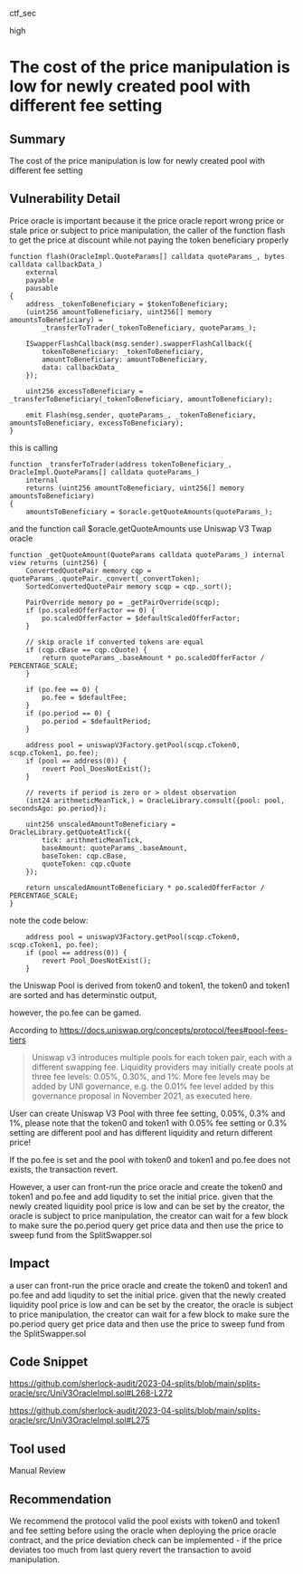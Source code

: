 ctf_sec

high

# The cost of the price manipulation is low for newly created pool with different fee setting

## Summary

The cost of the price manipulation is low for newly created pool with different fee setting

## Vulnerability Detail

Price oracle is important because it the price oracle report wrong price or stale price or subject to price manipulation, the caller of the function flash to get the price at discount while not paying the token beneficiary properly

```solidity
function flash(OracleImpl.QuoteParams[] calldata quoteParams_, bytes calldata callbackData_)
	external
	payable
	pausable
{
	address _tokenToBeneficiary = $tokenToBeneficiary;
	(uint256 amountToBeneficiary, uint256[] memory amountsToBeneficiary) =
		_transferToTrader(_tokenToBeneficiary, quoteParams_);

	ISwapperFlashCallback(msg.sender).swapperFlashCallback({
		tokenToBeneficiary: _tokenToBeneficiary,
		amountToBeneficiary: amountToBeneficiary,
		data: callbackData_
	});

	uint256 excessToBeneficiary = _transferToBeneficiary(_tokenToBeneficiary, amountToBeneficiary);

	emit Flash(msg.sender, quoteParams_, _tokenToBeneficiary, amountsToBeneficiary, excessToBeneficiary);
}
```

this is calling

```solidity
function _transferToTrader(address tokenToBeneficiary_, OracleImpl.QuoteParams[] calldata quoteParams_)
	internal
	returns (uint256 amountToBeneficiary, uint256[] memory amountsToBeneficiary)
{
	amountsToBeneficiary = $oracle.getQuoteAmounts(quoteParams_);
```

and the function call $oracle.getQuoteAmounts use Uniswap V3 Twap oracle

```solidity
function _getQuoteAmount(QuoteParams calldata quoteParams_) internal view returns (uint256) {
	ConvertedQuotePair memory cqp = quoteParams_.quotePair._convert(_convertToken);
	SortedConvertedQuotePair memory scqp = cqp._sort();

	PairOverride memory po = _getPairOverride(scqp);
	if (po.scaledOfferFactor == 0) {
		po.scaledOfferFactor = $defaultScaledOfferFactor;
	}

	// skip oracle if converted tokens are equal
	if (cqp.cBase == cqp.cQuote) {
		return quoteParams_.baseAmount * po.scaledOfferFactor / PERCENTAGE_SCALE;
	}

	if (po.fee == 0) {
		po.fee = $defaultFee;
	}
	if (po.period == 0) {
		po.period = $defaultPeriod;
	}

	address pool = uniswapV3Factory.getPool(scqp.cToken0, scqp.cToken1, po.fee);
	if (pool == address(0)) {
		revert Pool_DoesNotExist();
	}

	// reverts if period is zero or > oldest observation
	(int24 arithmeticMeanTick,) = OracleLibrary.consult({pool: pool, secondsAgo: po.period});

	uint256 unscaledAmountToBeneficiary = OracleLibrary.getQuoteAtTick({
		tick: arithmeticMeanTick,
		baseAmount: quoteParams_.baseAmount,
		baseToken: cqp.cBase,
		quoteToken: cqp.cQuote
	});

	return unscaledAmountToBeneficiary * po.scaledOfferFactor / PERCENTAGE_SCALE;
}
```

note the code below:

```solidity
	address pool = uniswapV3Factory.getPool(scqp.cToken0, scqp.cToken1, po.fee);
	if (pool == address(0)) {
		revert Pool_DoesNotExist();
	}
```

the Uniswap Pool is derived from token0 and token1, the token0 and token1 are sorted and has determinstic output,

however, the po.fee can be gamed.

According to https://docs.uniswap.org/concepts/protocol/fees#pool-fees-tiers

> Uniswap v3 introduces multiple pools for each token pair, each with a different swapping fee. Liquidity providers may initially create pools at three fee levels: 0.05%, 0.30%, and 1%. More fee levels may be added by UNI governance, e.g. the 0.01% fee level added by this governance proposal in November 2021, as executed here.

User can create Uniswap V3 Pool with three fee setting, 0.05%, 0.3% and 1%, please note that the token0 and token1 with 0.05% fee setting or 0.3% setting are different pool and has different liquidity and return different price!

If the po.fee is set and the pool with token0 and token1 and po.fee does not exists, the transaction revert.

However, a user can front-run the price oracle and create the token0 and token1 and po.fee and add liqudity to set the initial price. given that the newly created liquidity pool price is low and can be set by the creator, the oracle is subject to price manipulation, the creator can wait for a few block to make sure the po.period query get price data and then use the price to sweep fund from the SplitSwapper.sol

## Impact

a user can front-run the price oracle and create the token0 and token1 and po.fee and add liqudity to set the initial price. given that the newly created liquidity pool price is low and can be set by the creator, the oracle is subject to price manipulation, the creator can wait for a few block to make sure the po.period query get price data and then use the price to sweep fund from the SplitSwapper.sol

## Code Snippet

https://github.com/sherlock-audit/2023-04-splits/blob/main/splits-oracle/src/UniV3OracleImpl.sol#L268-L272

https://github.com/sherlock-audit/2023-04-splits/blob/main/splits-oracle/src/UniV3OracleImpl.sol#L275

## Tool used

Manual Review

## Recommendation

We recommend the protocol valid the pool exists with token0 and token1 and fee setting before using the oracle when deploying the price oracle contract, and the price deviation check can be implemented - if the price deviates too much from last query revert the transaction to avoid manipulation.
